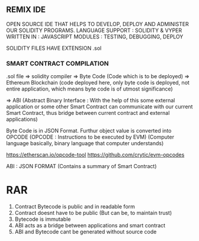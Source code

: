 ## REMIX IDE

OPEN SOURCE IDE THAT HELPS TO DEVELOP, DEPLOY AND ADMINISTER OUR SOLIDITY PROGRAMS.
LANGUAGE SUPPORT : SOLIDITY & VYPER
WRITTEN IN : JAVASCRIPT
MODULES : TESTING, DEBUGGING, DEPLOY

SOLIDITY FILES HAVE EXTENSION .sol

### SMART CONTRACT COMPILATION

.sol file => solidity compiler
=> Byte Code (Code which is to be deployed) => Ethereum Blockchain (code deployed here, only byte code is deployed, not entire application, which means byte code is of utmost significance)

=> ABI (Abstract Binary Interface : With the help of this some external application or some other Smart Contract can communicate with our current Smart Contract, thus bridge between current contract and external applications)

Byte Code is in JSON Format. Furthur object value is converted into OPCODE (OPCODE : Instructions to be executed by EVM) (Computer language basically, binary language that computer understands)

https://etherscan.io/opcode-tool
https://github.com/crytic/evm-opcodes

ABI : JSON FORMAT
(Contains a summary of Smart Contract)

# RAR

1. Contract Bytecode is public and in readable form
2. Contract doesnt have to be public (But can be, to maintain trust)
3. Bytecode is immutable
4. ABI acts as a bridge between applications and smart contract
5. ABI and Bytecode cant be generated without source code
